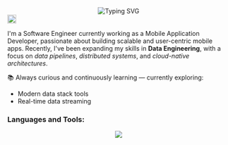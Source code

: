 <div align="center"><img src='https://readme-typing-svg.demolab.com?font=Fira+Code&weight=700&size=25&duration=5000&pause=800&color=F1E1EA&background=F48DFF00&repeat=false&width=435&lines=Hi+%F0%9F%91%8B%F0%9F%8F%BD%2C+I%27m+Abhishek...' alt='Typing SVG'/>
</div>
<div align='left'>
  <a href='https://www.linkedin.com/dobhalabhi'>
    <img height=20px src='https://img.shields.io/badge/LinkedIn-0077B5?style=for-the-badge&logo=linkedin&logoColor=white'>
  </a>
</div>
<p align="left">I'm a Software Engineer currently working as a Mobile Application Developer, passionate about building scalable and user-centric mobile apps. Recently, I've been expanding my skills in <strong>Data Engineering</strong>, with a focus on <i>data pipelines</i>, <i>distributed systems</i>, and <i>cloud-native architectures</i>.</p>
<div align='left'>
  <p>📚 Always curious and continuously learning — currently exploring:</p>
<ul>
  <li>Modern data stack tools</li>
  <li>Real-time data streaming</li>
</ul>
</div>
<h3 align="left">Languages and Tools:</h3>
<p align="center">
    <img src="https://skillicons.dev/icons?i=py,dart,flutter,bash,git,gcp,postgres,mongodb&perline=4"/>
</p>
